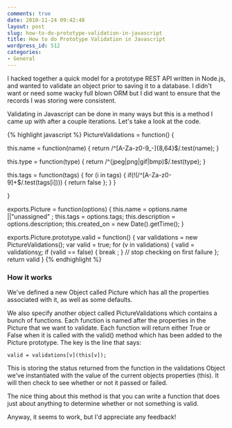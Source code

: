```yaml
---
comments: true
date: 2010-11-24 09:42:48
layout: post
slug: how-to-do-prototype-validation-in-javascript
title: How to do Prototype Validation in Javascript
wordpress_id: 512
categories:
- General
---
```


I hacked together a quick model for a prototype REST API written in Node.js, and wanted to validate an object prior to saving it to a database. I didn't want or need some wacky full blown ORM but I did want to ensure that the records I was storing were consistent.

Validating in Javascript can be done in many ways but this is a method I came up with after a couple iterations. Let's take a look at the code.

{% highlight javascript %}
PictureValidations = function() {

  this.name = function(name) {
    return /^[A-Za-z0-9_-]{8,64}$/.test(name);
  }

  this.type = function(type) {
    return /^(jpeg|png|gif|bmp)$/.test(type);
  }

  this.tags = function(tags) {
    for (i in tags) {
      if(!(/^[A-Za-z0-9]+$/.test(tags[i]))) { return false };
    }
  }

}

exports.Picture = function(options) {
  this.name =  options.name ||"unassigned" ;
  this.tags = options.tags;
  this.description = options.description;
  this.created_on = new Date().getTime();
}

exports.Picture.prototype.valid = function() {
  var validations = new PictureValidations();
  var valid = true;
  for (v in validations) {
    valid = validations[v](this[v]);
    if (valid == false) { break ; } // stop checking on first failure
  };
  return valid
}
{% endhighlight %}

### How it works


We've defined a new Object called Picture which has all the properties associated with it, as well as some defaults.

We also specify another object called PictureValidations which contains a bunch of functions. Each function is named after the properties in the Picture that we want to validate. Each function will return either True or False when it is called with the valid() method which has been added to the Picture prototype. The key is the line that says:


    valid = validations[v](this[v]);


This is storing the status returned from the function in the validations Object we've instantiated with the value of the current objects properties (this).
It will then check to see whether or not it passed or failed.

The nice thing about this method is that you can write a function that does just about anything to determine whether or not something is valid.

Anyway, it seems to work, but I'd appreciate any feedback!

